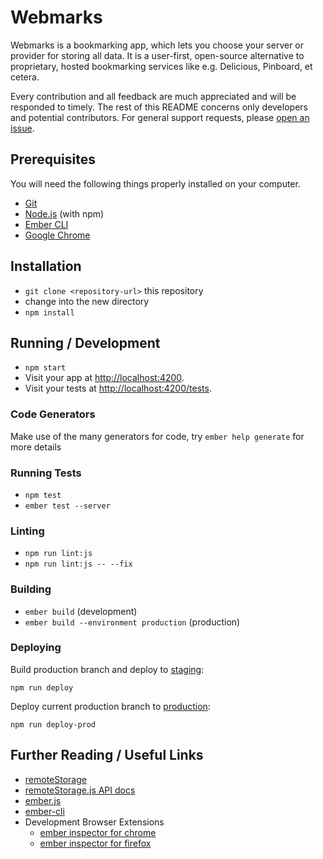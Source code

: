 # Webmarks

Webmarks is a bookmarking app, which lets you choose your server or provider
for storing all data. It is a user-first, open-source alternative to
proprietary, hosted bookmarking services like e.g. Delicious, Pinboard, et
cetera.

Every contribution and all feedback are much appreciated and will be responded
to timely. The rest of this README concerns only developers and potential
contributors. For general support requests, please [open an
issue](https://github.com/skddc/webmarks/issues).

## Prerequisites

You will need the following things properly installed on your computer.

* [Git](https://git-scm.com/)
* [Node.js](https://nodejs.org/) (with npm)
* [Ember CLI](https://ember-cli.com/)
* [Google Chrome](https://google.com/chrome/)

## Installation

* `git clone <repository-url>` this repository
* change into the new directory
* `npm install`

## Running / Development

* `npm start`
* Visit your app at [http://localhost:4200](http://localhost:4200).
* Visit your tests at [http://localhost:4200/tests](http://localhost:4200/tests).

### Code Generators

Make use of the many generators for code, try `ember help generate` for more details

### Running Tests

* `npm test`
* `ember test --server`

### Linting

* `npm run lint:js`
* `npm run lint:js -- --fix`

### Building

* `ember build` (development)
* `ember build --environment production` (production)

### Deploying

Build production branch and deploy to [staging](https://webmarks-dev.5apps.com):

    npm run deploy

Deploy current production branch to [production](https://webmarks-dev.5apps.com):

    npm run deploy-prod

## Further Reading / Useful Links

* [remoteStorage](https://remotestorage.io/)
* [remoteStorage.js API docs](https://remotestoragejs.readthedocs.io/)
* [ember.js](http://emberjs.com/)
* [ember-cli](http://ember-cli.com/)
* Development Browser Extensions
  * [ember inspector for chrome](https://chrome.google.com/webstore/detail/ember-inspector/bmdblncegkenkacieihfhpjfppoconhi)
  * [ember inspector for firefox](https://addons.mozilla.org/en-US/firefox/addon/ember-inspector/)
